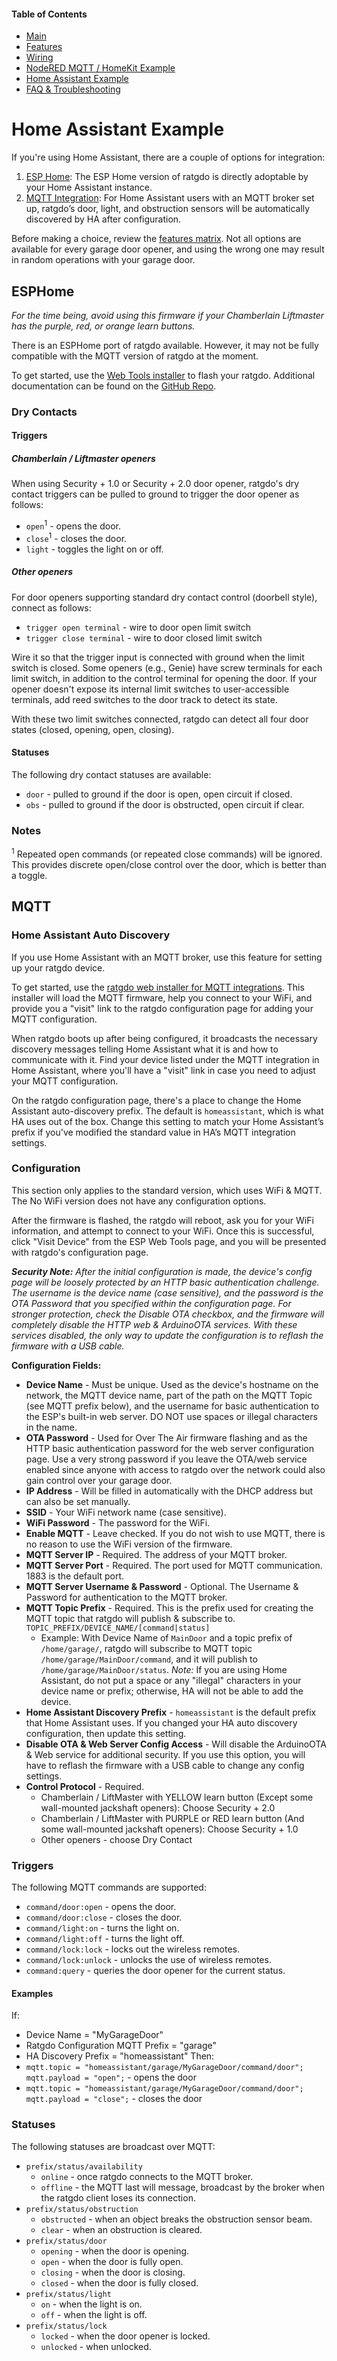 #### Table of Contents
* [Main](index.md)
* [Features](01_features.md)
* [Wiring](03_wiring.md)
* [NodeRED MQTT / HomeKit Example](04_nodered_example.md)
* [Home Assistant Example](05_homeassistant_example.md)
* [FAQ & Troubleshooting](09_faq.md)

# Home Assistant Example
If you're using Home Assistant, there are a couple of options for integration:

1. [ESP Home](http://github.com/ratgdo/esphome-ratgdo): The ESP Home version of ratgdo is directly adoptable by your Home Assistant instance.
2. [MQTT Integration](https://paulwieland.github.io/ratgdo/flash.html): For Home Assistant users with an MQTT broker set up, ratgdo’s door, light, and obstruction sensors will be automatically discovered by HA after configuration.

Before making a choice, review the [features matrix](https://paulwieland.github.io/ratgdo/01_features.html). Not all options are available for every garage door opener, and using the wrong one may result in random operations with your garage door.

## ESPHome
_For the time being, avoid using this firmware if your Chamberlain Liftmaster has the purple, red, or orange learn buttons._

There is an ESPHome port of ratgdo available. However, it may not be fully compatible with the MQTT version of ratgdo at the moment.

To get started, use the [Web Tools installer](https://ratgdo.github.io/esphome-ratgdo/) to flash your ratgdo. Additional documentation can be found on the [GitHub Repo](https://github.com/ratgdo/esphome-ratgdo).

### Dry Contacts
#### Triggers
##### Chamberlain / Liftmaster openers
When using Security + 1.0 or Security + 2.0 door opener, ratgdo's dry contact triggers can be pulled to ground to trigger the door opener as follows:
- `open`<sup>1</sup> - opens the door.
- `close`<sup>1</sup> - closes the door.
- `light` - toggles the light on or off.

##### Other openers
For door openers supporting standard dry contact control (doorbell style), connect as follows:
- `trigger open terminal` - wire to door open limit switch
- `trigger close terminal` - wire to door closed limit switch

Wire it so that the trigger input is connected with ground when the limit switch is closed. Some openers (e.g., Genie) have screw terminals for each limit switch, in addition to the control terminal for opening the door. If your opener doesn't expose its internal limit switches to user-accessible terminals, add reed switches to the door track to detect its state.

With these two limit switches connected, ratgdo can detect all four door states (closed, opening, open, closing).

#### Statuses
The following dry contact statuses are available:
- `door` - pulled to ground if the door is open, open circuit if closed.
- `obs` - pulled to ground if the door is obstructed, open circuit if clear.

### Notes
<sup>1</sup> Repeated open commands (or repeated close commands) will be ignored. This provides discrete open/close control over the door, which is better than a toggle.

## MQTT
### Home Assistant Auto Discovery
If you use Home Assistant with an MQTT broker, use this feature for setting up your ratgdo device.

To get started, use the [ratgdo web installer for MQTT integrations](https://paulwieland.github.io/ratgdo/flash.html). This installer will load the MQTT firmware, help you connect to your WiFi, and provide you a "visit" link to the ratgdo configuration page for adding your MQTT configuration.

When ratgdo boots up after being configured, it broadcasts the necessary discovery messages telling Home Assistant what it is and how to communicate with it. Find your device listed under the MQTT integration in Home Assistant, where you'll have a "visit" link in case you need to adjust your MQTT configuration.

On the ratgdo configuration page, there's a place to change the Home Assistant auto-discovery prefix. The default is `homeassistant`, which is what HA uses out of the box. Change this setting to match your Home Assistant’s prefix if you've modified the standard value in HA’s MQTT integration settings.

### Configuration
This section only applies to the standard version, which uses WiFi & MQTT. The No WiFi version does not have any configuration options.

After the firmware is flashed, the ratgdo will reboot, ask you for your WiFi information, and attempt to connect to your WiFi. Once this is successful, click "Visit Device" from the ESP Web Tools page, and you will be presented with ratgdo's configuration page. 

_**Security Note:**
After the initial configuration is made, the device's config page will be loosely protected by an HTTP basic authentication challenge. The username is the device name (case sensitive), and the password is the OTA Password that you specified within the configuration page. For stronger protection, check the _Disable OTA_ checkbox, and the firmware will completely disable the HTTP web & ArduinoOTA services. With these services disabled, the only way to update the configuration is to reflash the firmware with a USB cable._

**Configuration Fields:**

- **Device Name** - Must be unique. Used as the device's hostname on the network, the MQTT device name, part of the path on the MQTT Topic (see MQTT prefix below), and the username for basic authentication to the ESP's built-in web server. DO NOT use spaces or illegal characters in the name.
- **OTA Password** - Used for Over The Air firmware flashing and as the HTTP basic authentication password for the web server configuration page. Use a very strong password if you leave the OTA/web service enabled since anyone with access to ratgdo over the network could also gain control over your garage door.
- **IP Address** - Will be filled in automatically with the DHCP address but can also be set manually.
- **SSID** - Your WiFi network name (case sensitive).
- **WiFi Password** - The password for the WiFi.
- **Enable MQTT** - Leave checked. If you do not wish to use MQTT, there is no reason to use the WiFi version of the firmware.
- **MQTT Server IP** - Required. The address of your MQTT broker.
- **MQTT Server Port** - Required. The port used for MQTT communication. 1883 is the default port.
- **MQTT Server Username & Password** - Optional. The Username & Password for authentication to the MQTT broker.
- **MQTT Topic Prefix** - Required. This is the prefix used for creating the MQTT topic that ratgdo will publish & subscribe to. `TOPIC_PREFIX/DEVICE_NAME/[command|status]`
    - Example: With Device Name of `MainDoor` and a topic prefix of `/home/garage/`, ratgdo will subscribe to MQTT topic `/home/garage/MainDoor/command`, and it will publish to `/home/garage/MainDoor/status`. _Note:_ If you are using Home Assistant, do not put a space or any "illegal" characters in your device name or prefix; otherwise, HA will not be able to add the device.
- **Home Assistant Discovery Prefix** - `homeassistant` is the default prefix that Home Assistant uses. If you changed your HA auto discovery configuration, then update this setting.
- **Disable OTA & Web Server Config Access** - Will disable the ArduinoOTA & Web service for additional security. If you use this option, you will have to reflash the firmware with a USB cable to change any config settings. 
- **Control Protocol** - Required. 
	- Chamberlain / LiftMaster with YELLOW learn button (Except some wall-mounted jackshaft openers): Choose Security + 2.0
	- Chamberlain / LiftMaster with PURPLE or RED learn button (And some wall-mounted jackshaft openers): Choose Security + 1.0
	- Other openers - choose Dry Contact

### Triggers
The following MQTT commands are supported:
- `command/door:open` - opens the door.
- `command/door:close` - closes the door.
- `command/light:on` - turns the light on.
- `command/light:off` - turns the light off.
- `command/lock:lock` - locks out the wireless remotes.
- `command/lock:unlock` - unlocks the use of wireless remotes.
- `command:query` - queries the door opener for the current status.

#### Examples
If:
- Device Name = "MyGarageDoor"
- Ratgdo Configuration MQTT Prefix = "garage"
- HA Discovery Prefix = "homeassistant"
Then:
- `mqtt.topic = "homeassistant/garage/MyGarageDoor/command/door"; mqtt.payload = "open";` - opens the door
- `mqtt.topic = "homeassistant/garage/MyGarageDoor/command/door"; mqtt.payload = "close";` - closes the door

### Statuses
The following statuses are broadcast over MQTT:
- `prefix/status/availability`
  - `online` - once ratgdo connects to the MQTT broker.
  - `offline` - the MQTT last will message, broadcast by the broker when the ratgdo client loses its connection.
- `prefix/status/obstruction`
  - `obstructed` - when an object breaks the obstruction sensor beam.
  - `clear` - when an obstruction is cleared.
- `prefix/status/door`
  - `opening` - when the door is opening.
  - `open` - when the door is fully open.
  - `closing` - when the door is closing.
  - `closed` - when the door is fully closed.
- `prefix/status/light`
  - `on` - when the light is on.
  - `off` - when the light is off.
- `prefix/status/lock`
  - `locked` - when the door opener is locked.
  - `unlocked` - when unlocked.
